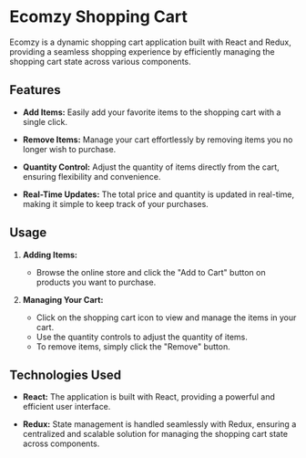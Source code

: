 # Ecomzy Shopping Cart

Ecomzy is a dynamic shopping cart application built with React and Redux, providing a seamless shopping experience by efficiently managing the shopping cart state across various components.

## Features

- **Add Items:** Easily add your favorite items to the shopping cart with a single click.

- **Remove Items:** Manage your cart effortlessly by removing items you no longer wish to purchase.

- **Quantity Control:** Adjust the quantity of items directly from the cart, ensuring flexibility and convenience.

- **Real-Time Updates:** The total price and quantity is updated in real-time, making it simple to keep track of your purchases.

## Usage

1. **Adding Items:**
   - Browse the online store and click the "Add to Cart" button on products you want to purchase.
   
2. **Managing Your Cart:**
   - Click on the shopping cart icon to view and manage the items in your cart.
   - Use the quantity controls to adjust the quantity of items.
   - To remove items, simply click the "Remove" button.


## Technologies Used

- **React:** The application is built with React, providing a powerful and efficient user interface.

- **Redux:** State management is handled seamlessly with Redux, ensuring a centralized and scalable solution for managing the shopping cart state across components.
